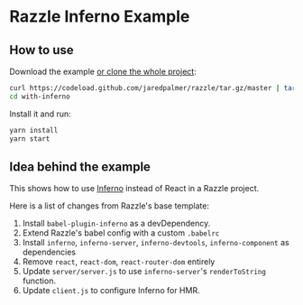 # Razzle Inferno Example

## How to use
Download the example [or clone the whole project](https://github.com/jaredpalmer/razzle.git):

```bash
curl https://codeload.github.com/jaredpalmer/razzle/tar.gz/master | tar -xz --strip=2 razzle-master/examples/with-inferno
cd with-inferno
```

Install it and run:

```bash
yarn install
yarn start
```

## Idea behind the example
This shows how to use [Inferno](https://github.com/infernojs) instead of React in a Razzle project.

Here is a list of changes from Razzle's base template:
  1. Install `babel-plugin-inferno` as a devDependency.
  2. Extend Razzle's babel config with a custom `.babelrc`
  3. Install `inferno`, `inferno-server`, `inferno-devtools`, `inferno-component` as dependencies
  4. Remove `react`, `react-dom`, `react-router-dom` entirely
  5. Update `server/server.js` to use `inferno-server`'s `renderToString` function. 
  6. Update `client.js` to configure Inferno for HMR.
